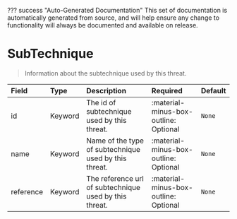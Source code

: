 ??? success "Auto-Generated Documentation"
    This set of documentation is automatically generated from source, and will help ensure any change to functionality will always be documented and available on release.

# SubTechnique

> Information about the subtechnique used by this threat.

| Field | Type | Description | Required | Default |
| :--- | :--- | :--- | :--- | :--- |
| id | Keyword | The id of subtechnique used by this threat. | :material-minus-box-outline: Optional | `None` |
| name | Keyword | Name of the type of subtechnique used by this threat. | :material-minus-box-outline: Optional | `None` |
| reference | Keyword | The reference url of subtechnique used by this threat. | :material-minus-box-outline: Optional | `None` |
